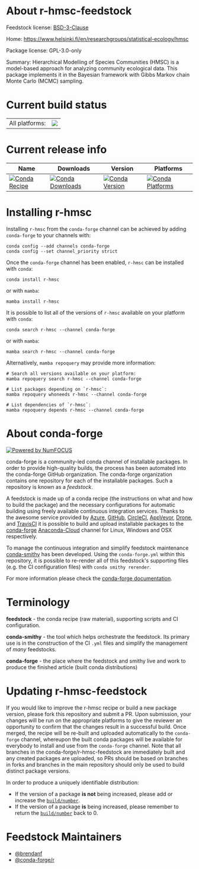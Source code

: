 About r-hmsc-feedstock
======================

Feedstock license: [BSD-3-Clause](https://github.com/conda-forge/r-hmsc-feedstock/blob/main/LICENSE.txt)

Home: https://www.helsinki.fi/en/researchgroups/statistical-ecology/hmsc

Package license: GPL-3.0-only

Summary: Hierarchical Modelling of Species Communities (HMSC) is a model-based approach for analyzing community ecological data. This package implements it in the Bayesian framework with Gibbs Markov chain Monte Carlo (MCMC) sampling.

Current build status
====================


<table><tr><td>All platforms:</td>
    <td>
      <a href="https://dev.azure.com/conda-forge/feedstock-builds/_build/latest?definitionId=10024&branchName=main">
        <img src="https://dev.azure.com/conda-forge/feedstock-builds/_apis/build/status/r-hmsc-feedstock?branchName=main">
      </a>
    </td>
  </tr>
</table>

Current release info
====================

| Name | Downloads | Version | Platforms |
| --- | --- | --- | --- |
| [![Conda Recipe](https://img.shields.io/badge/recipe-r--hmsc-green.svg)](https://anaconda.org/conda-forge/r-hmsc) | [![Conda Downloads](https://img.shields.io/conda/dn/conda-forge/r-hmsc.svg)](https://anaconda.org/conda-forge/r-hmsc) | [![Conda Version](https://img.shields.io/conda/vn/conda-forge/r-hmsc.svg)](https://anaconda.org/conda-forge/r-hmsc) | [![Conda Platforms](https://img.shields.io/conda/pn/conda-forge/r-hmsc.svg)](https://anaconda.org/conda-forge/r-hmsc) |

Installing r-hmsc
=================

Installing `r-hmsc` from the `conda-forge` channel can be achieved by adding `conda-forge` to your channels with:

```
conda config --add channels conda-forge
conda config --set channel_priority strict
```

Once the `conda-forge` channel has been enabled, `r-hmsc` can be installed with `conda`:

```
conda install r-hmsc
```

or with `mamba`:

```
mamba install r-hmsc
```

It is possible to list all of the versions of `r-hmsc` available on your platform with `conda`:

```
conda search r-hmsc --channel conda-forge
```

or with `mamba`:

```
mamba search r-hmsc --channel conda-forge
```

Alternatively, `mamba repoquery` may provide more information:

```
# Search all versions available on your platform:
mamba repoquery search r-hmsc --channel conda-forge

# List packages depending on `r-hmsc`:
mamba repoquery whoneeds r-hmsc --channel conda-forge

# List dependencies of `r-hmsc`:
mamba repoquery depends r-hmsc --channel conda-forge
```


About conda-forge
=================

[![Powered by
NumFOCUS](https://img.shields.io/badge/powered%20by-NumFOCUS-orange.svg?style=flat&colorA=E1523D&colorB=007D8A)](https://numfocus.org)

conda-forge is a community-led conda channel of installable packages.
In order to provide high-quality builds, the process has been automated into the
conda-forge GitHub organization. The conda-forge organization contains one repository
for each of the installable packages. Such a repository is known as a *feedstock*.

A feedstock is made up of a conda recipe (the instructions on what and how to build
the package) and the necessary configurations for automatic building using freely
available continuous integration services. Thanks to the awesome service provided by
[Azure](https://azure.microsoft.com/en-us/services/devops/), [GitHub](https://github.com/),
[CircleCI](https://circleci.com/), [AppVeyor](https://www.appveyor.com/),
[Drone](https://cloud.drone.io/welcome), and [TravisCI](https://travis-ci.com/)
it is possible to build and upload installable packages to the
[conda-forge](https://anaconda.org/conda-forge) [Anaconda-Cloud](https://anaconda.org/)
channel for Linux, Windows and OSX respectively.

To manage the continuous integration and simplify feedstock maintenance
[conda-smithy](https://github.com/conda-forge/conda-smithy) has been developed.
Using the ``conda-forge.yml`` within this repository, it is possible to re-render all of
this feedstock's supporting files (e.g. the CI configuration files) with ``conda smithy rerender``.

For more information please check the [conda-forge documentation](https://conda-forge.org/docs/).

Terminology
===========

**feedstock** - the conda recipe (raw material), supporting scripts and CI configuration.

**conda-smithy** - the tool which helps orchestrate the feedstock.
                   Its primary use is in the construction of the CI ``.yml`` files
                   and simplify the management of *many* feedstocks.

**conda-forge** - the place where the feedstock and smithy live and work to
                  produce the finished article (built conda distributions)


Updating r-hmsc-feedstock
=========================

If you would like to improve the r-hmsc recipe or build a new
package version, please fork this repository and submit a PR. Upon submission,
your changes will be run on the appropriate platforms to give the reviewer an
opportunity to confirm that the changes result in a successful build. Once
merged, the recipe will be re-built and uploaded automatically to the
`conda-forge` channel, whereupon the built conda packages will be available for
everybody to install and use from the `conda-forge` channel.
Note that all branches in the conda-forge/r-hmsc-feedstock are
immediately built and any created packages are uploaded, so PRs should be based
on branches in forks and branches in the main repository should only be used to
build distinct package versions.

In order to produce a uniquely identifiable distribution:
 * If the version of a package **is not** being increased, please add or increase
   the [``build/number``](https://docs.conda.io/projects/conda-build/en/latest/resources/define-metadata.html#build-number-and-string).
 * If the version of a package **is** being increased, please remember to return
   the [``build/number``](https://docs.conda.io/projects/conda-build/en/latest/resources/define-metadata.html#build-number-and-string)
   back to 0.

Feedstock Maintainers
=====================

* [@brendanf](https://github.com/brendanf/)
* [@conda-forge/r](https://github.com/conda-forge/r/)

